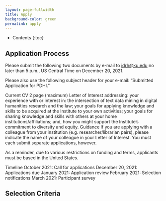 ```yaml
---
layout: page-fullwidth
title: Apply
background-color: green
permalink: apply
---
```


* Contents
{:toc}

## Application Process
Please submit the following two documents by e-mail to idrh@ku.edu no later than 5 p.m., US Central Time on December 20, 2021.

Please also use the following subject header for your e-mail: “Submitted Application for PDHI.”

Current CV
2 page (maximum) Letter of Interest addressing: your experience with or interest in: the intersection of text data mining in digital humanities research and the law; your goals for applying knowledge and skills to be acquired at the Institute to your own activities; your goals for sharing knowledge and skills with others at your home institutions/affiliations; and, how you might support the Institute’s commitment to diversity and equity.
Guidance
If you are applying with a colleague from your institution (e.g. researcher/librarian pairs), please indicate the name of your colleague in your Letter of Interest. You must each submit separate applications, however.

As a reminder, due to various restrictions on funding and terms, applicants must be based in the United States.

Timeline
October 2021: Call for applications
December 20, 2021: Applications due
January 2021: Application review
February 2021: Selection notifications
March 2021: Participant survey

## Selection Criteria

